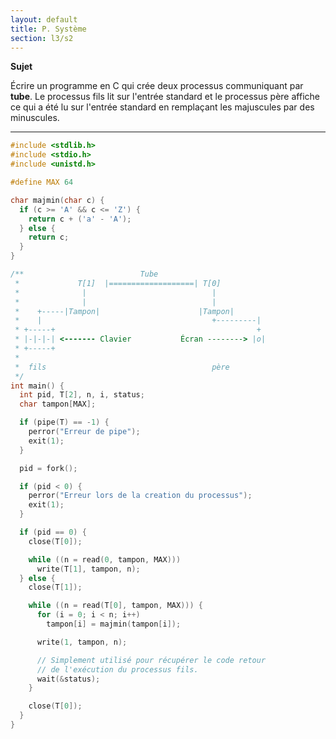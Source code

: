 ```yaml
---
layout: default
title: P. Système
section: l3/s2
---
```


**Sujet**

Écrire un programme en C qui crée deux processus communiquant par **tube**.
Le processus fils lit sur l'entrée standard et le processus père affiche ce
qui a été lu sur l'entrée standard en remplaçant les majuscules par des
minuscules.

-------------------------------------------------------------------------------

~~~c
#include <stdlib.h>
#include <stdio.h>
#include <unistd.h>

#define MAX 64

char majmin(char c) {
  if (c >= 'A' && c <= 'Z') {
    return c + ('a' - 'A');
  } else {
    return c;
  }
}

/**                          Tube
 *             T[1]  |===================| T[0]
 *              |                            |
 *              |                            |
 *    +-----|Tampon|                      |Tampon|
 *    |                                      +---------|
 * +-----+                                             +
 * |-|-|-| <------- Clavier           Écran --------> |o|
 * +-----+
 *
 *  fils                                     père
 */
int main() {
  int pid, T[2], n, i, status;
  char tampon[MAX];

  if (pipe(T) == -1) {
    perror("Erreur de pipe");
    exit(1);
  }

  pid = fork();

  if (pid < 0) {
    perror("Erreur lors de la creation du processus");
    exit(1);
  }

  if (pid == 0) {
    close(T[0]);

    while ((n = read(0, tampon, MAX)))
      write(T[1], tampon, n);
  } else {
    close(T[1]);

    while ((n = read(T[0], tampon, MAX))) {
      for (i = 0; i < n; i++)
        tampon[i] = majmin(tampon[i]);

      write(1, tampon, n);

      // Simplement utilisé pour récupérer le code retour
      // de l'exécution du processus fils.
      wait(&status);
    }

    close(T[0]);
  }
}
~~~
